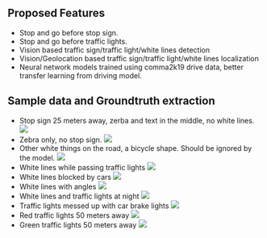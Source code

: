 Proposed Features
------
- Stop and go before stop sign.
- Stop and go before traffic lights.
- Vision based traffic sign/traffic light/white lines detection
- Vision/Geolocation based traffic sign/traffic light/white lines localization
- Neural network models trained using comma2k19 drive data, better transfer learning from driving model.

Sample data and Groundtruth extraction
------
- Stop sign 25 meters away, zerba and text in the middle, no white lines.
![](https://i.ibb.co/jLBLLF1/Screenshot-from-2019-03-22-08-05-46.png)
- Zebra only, no stop sign.
![](https://i.ibb.co/yh8VYz6/Screenshot-from-2019-03-22-08-06-25.png")
- Other white things on the road, a bicycle shape. Should be ignored by the model.
![](https://i.ibb.co/nQhs6C6/Screenshot-from-2019-03-22-08-10-18.png")
- White lines while passing traffic lights
![](https://i.ibb.co/Bj7yNn6/Screenshot-from-2019-03-22-08-11-08.png")
- White lines blocked by cars
![](https://i.ibb.co/cJpypPW/Screenshot-from-2019-03-22-08-13-47.png")
- White lines with angles
![](https://i.ibb.co/THcz2F9/Screenshot-from-2019-03-22-08-14-58.png")
- White lines and traffic lights at night
![](https://i.ibb.co/d0dZLNW/Screenshot-from-2019-03-22-08-19-59.png")
- Traffic lights messed up with car brake lights
![](https://i.ibb.co/pxgKk6j/Screenshot-from-2019-03-22-08-21-13.png")
- Red traffic lights 50 meters away
![](https://i.ibb.co/PCmHqLL/Screenshot-from-2019-03-22-08-21-39.png")
-  Green traffic lights 50 meters away
![](https://i.ibb.co/6g2Lf8c/Screenshot-from-2019-03-22-08-23-40.png")
